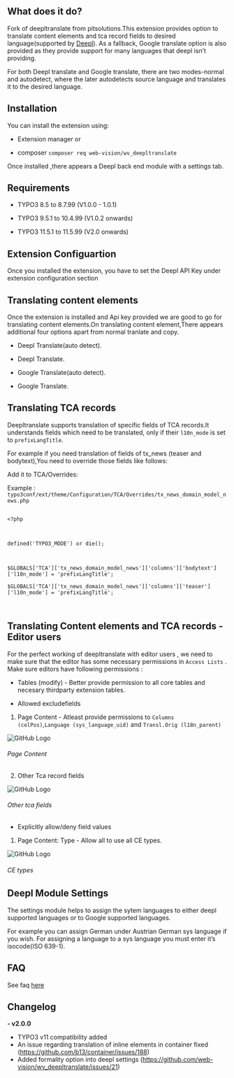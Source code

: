 
  

## What does it do?

Fork of deepltranslate from pitsolutions.This extension provides option to translate content elements and tca record fields to desired language(supported by [Deepl](https://www.deepl.com/en/api.html)). As a fallback, Google translate option is also provided as they provide support for many languages that deepl isn’t providing.

  

For both Deepl translate and Google translate, there are two modes-normal and autodetect, where the later autodetects source language and translates it to the desired language.

  

## Installation

You can install the extension using:

- Extension manager or

- composer ``` composer req web-vision/wv_deepltranslate ```

  

Once installed ,there appears a Deepl back end module with a settings tab.

## Requirements

- TYPO3 8.5 to 8.7.99 (V1.0.0 - 1.0.1)

- TYPO3 9.5.1 to 10.4.99 (V1.0.2 onwards)

- TYPO3 11.5.1 to 11.5.99 (V2.0 onwards)

  

## Extension Configuartion

  

Once you installed the extension, you have to set the Deepl API Key under extension configuration section

  
  

## Translating content elements

  

Once the extension is installed and Api key provided we are good to go for translating content elements.On translating content element,There appears additional four options apart from normal tranlate and copy.

  

- Deepl Translate(auto detect).

- Deepl Translate.

- Google Translate(auto detect).

- Google Translate.

  

## Translating TCA records

  

Deepltranslate supports translation of specific fields of TCA records.It understands fields which need to be translated, only if their ``` l10n_mode ``` is set to ``` prefixLangTitle ```.

  

For example if you need translation of fields of tx_news (teaser and bodytext),You need to override those fields like follows:

  

Add it to TCA/Overrides:

Example : ``` typo3conf/ext/theme/Configuration/TCA/Overrides/tx_news_domain_model_news.php ```

  

```

<?php

  

defined('TYPO3_MODE') or die();

  

$GLOBALS['TCA']['tx_news_domain_model_news']['columns']['bodytext']['l10n_mode'] = 'prefixLangTitle';

$GLOBALS['TCA']['tx_news_domain_model_news']['columns']['teaser']['l10n_mode'] = 'prefixLangTitle';

  

```

  

## Translating Content elements and TCA records - Editor users

  

For the perfect working of deepltranslate with editor users , we need to make sure that the editor has some necessary permissions in ``` Access Lists ``` . Make sure editors have following permissions :

  

* Tables (modify) - Better provide permission to all core tables and necesary thirdparty extension tables.

* Allowed excludefields

1. Page Content - Atleast provide permissions to ``` Columns (colPos) ```,``` Language (sys_language_uid) ``` and ``` Transl.Orig (l18n_parent) ```

![GitHub Logo](/Documentation/Images/UserManual/page-content.png)

###### Page Content

  

2. Other Tca record fields

  

![GitHub Logo](/Documentation/Images/UserManual/tca-fields.png)

###### Other tca fields

* Explicitly allow/deny field values

1. Page Content: Type - Allow all to use all CE types.

  

![GitHub Logo](/Documentation/Images/UserManual/ce-types.png)

###### CE types

  
  

## Deepl Module Settings

The settings module helps to assign the sytem languages to either deepl supported languages or to Google supported languages.

  

For example you can assign German under Austrian German sys language if you wish. For assigning a language to a sys language you must enter it’s isocode(ISO 639-1).

  

## FAQ

  

See faq [here](https://docs.typo3.org/typo3cms/extensions/wv_deepltranslate/Faq/Index.html)

  

## Changelog

 **- v2.0.0**

 - TYPO3 v11 compatibility added 
 - An issue regarding translation of inline elements in container fixed (https://github.com/b13/container/issues/188)
 - Added formality option into deepl settings (https://github.com/web-vision/wv_deepltranslate/issues/21)
